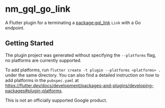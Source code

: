 # nm_gql_go_link

A Flutter plugin for a terminating a [package:gql_link][] `Link` with a Go endpoint.

[package:gql_link]: https://pub.dev/packages/gql_link

## Getting Started

The plugin project was generated without specifying the `--platforms` flag, no
platforms are currently supported.

To add platforms, run `flutter create -t plugin --platforms <platforms> .`
under the same directory. You can also find a detailed instruction on how to
add platforms in the `pubspec.yaml` at
https://flutter.dev/docs/development/packages-and-plugins/developing-packages#plugin-platforms.

This is not an officially supported Google product.
